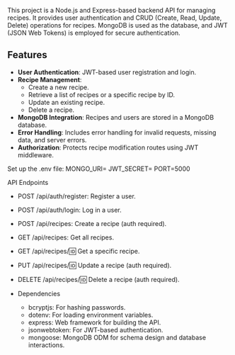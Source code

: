 This project is a Node.js and Express-based backend API for managing recipes. 
It provides user authentication and CRUD (Create, Read, Update, Delete) operations for recipes. 
MongoDB is used as the database, and JWT (JSON Web Tokens) is employed for secure authentication.

## Features

- **User Authentication**: JWT-based user registration and login.
- **Recipe Management**:
  - Create a new recipe.
  - Retrieve a list of recipes or a specific recipe by ID.
  - Update an existing recipe.
  - Delete a recipe.
- **MongoDB Integration**: Recipes and users are stored in a MongoDB database.
- **Error Handling**: Includes error handling for invalid requests, missing data, and server errors.
- **Authorization**: Protects recipe modification routes using JWT middleware.


Set up the .env file:
  MONGO_URI=<Your MongoDB URI>
  JWT_SECRET=<Your JWT Secret>
  PORT=5000

API Endpoints
  - POST /api/auth/register: Register a user.
  - POST /api/auth/login: Log in a user.
  - POST /api/recipes: Create a recipe (auth required).
  - GET /api/recipes: Get all recipes.
  - GET /api/recipes/:id: Get a specific recipe.
  - PUT /api/recipes/:id: Update a recipe (auth required).
  - DELETE /api/recipes/:id: Delete a recipe (auth required).

- Dependencies
  - bcryptjs: For hashing passwords.
  - dotenv: For loading environment variables.
  - express: Web framework for building the API.
  - jsonwebtoken: For JWT-based authentication.
  - mongoose: MongoDB ODM for schema design and database interactions.
